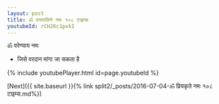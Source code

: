```yaml
---
layout: post
title: ॐ वनमालिने नमः १०८ टाइम्स
youtubeId: rCH2Kc1pvkI
---
```

 
 
 ॐ वरेण्याय नमः  
 
 -  जिसे वरदान मांगा जा सकता है 
 
  
 
  
 
 
 
 
 
 


{% include youtubePlayer.html id=page.youtubeId %}
 
[Next]({{ site.baseurl }}{% link  split2/_posts/2016-07-04-ॐ प्रियकृते नमः १०८ टाइम्स.md%})
 
